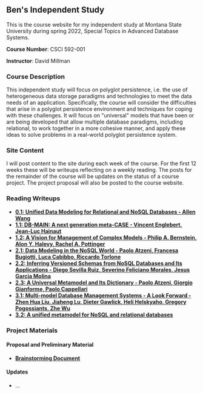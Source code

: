 ## Ben's Independent Study

This is the course website for my independent study at Montana State University during spring 2022, Special Topics in Advanced Database Systems.

**Course Number**: CSCI 592-001

**Instructor**: David Millman

### Course Description

This independent study will focus on polyglot persistence, i.e. the use of heterogeneous data storage paradigms and technologies to meet the data needs of an application. Specifically, the course will consider the difficulties that arise in a polyglot persistence environment and techniques for coping with these challenges. It will focus on "universal" models that have been or are being developed that allow multiple database paradigms, including relational, to work together in a more cohesive manner, and apply these ideas to solve problems in a real-world polyglot persistence system.

### Site Content

I will post content to the site during each week of the course. For the first 12 weeks these will be writeups reflecting on a weekly reading. The posts for the remainder of the course will be updates on the status of a course project. The project proposal will also be posted to the course website.

### Reading Writeups

* [**0.1: Unified Data Modeling for Relational and NoSQL Databases - Allen Wang**](/article_writeups/0.1_wang_unified_data_modeling.md)
* [**1.1: DB-MAIN: A next generation meta-CASE - Vincent Englebert, Jean-Luc Hainaut**](/article_writeups/1.1_englebert_hainaut_db-main.md)
* [**1.2: A Vision for Management of Complex Models - Philip A. Bernstein, Alon Y. Halevy, Rachel A. Pottinger**](/article_writeups/1.2_bernstein_halevy_pottinger_complex_models.md)
* [**2.1: Data Modeling in the NoSQL World - Paolo Atzeni, Francesa Bugiotti, Luca Cabibbo, Riccardo Torlone**](/article_writeups/2.1_atzeni_et_al_data_model_nosql.md)
* [**2.2: Inferring Versioned Schemas from NoSQL Databases and Its Applications - Diego Sevilla Ruiz, Severino Feliciano Morales, Jesus Garcia Molina**](/article_writeups/2.2_ruiz_morales_molina_versioned_schemas.md)
* [**2.3: A Universal Metamodel and Its Dictionary - Paolo Atzeni, Giorgio Gianforme, Paolo Cappellari**](/article_writeups/2.3_atzeni_gianforme_cappellari_universal_metamodel.md)
* [**3.1: Multi-model Database Management Systems - A Look Forward - Zhen Hua Liu, Jiaheng Lu, Dieter Gawlick, Heli Helskyaho, Gregory Pogossiants, Zhe Wu**](/article_writeups/3.1_liu_et_al_multi_model_dbms.md)
* [**3.2: A unified metamodel for NoSQL and relational databases**](/article_writeups/3.2_candel_ruiz_molina_unified_metamodel.md)

### Project Materials

#### Proposal and Preliminary Material

* [**Brainstorming Document**](/project/proposal/brainstorming.md)

#### Updates

* ...
